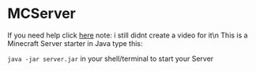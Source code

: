 # MCServer
If you need help click [here](youtube.com)
note: i still didnt create a video for it\n
This is a Minecraft Server starter in Java
type this:

``
java -jar server.jar
``
in your shell/terminal to start your Server
